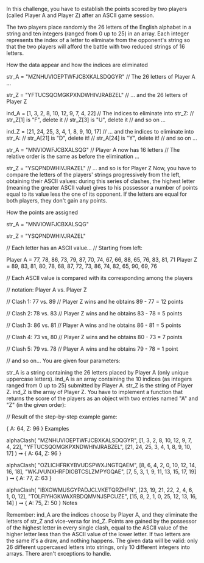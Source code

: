 In this challenge, you have to establish the points scored by two players (called Player A and Player Z) after an ASCII game session.

The two players place randomly the 26 letters of the English alphabet in a string and ten integers (ranged from 0 up to 25) in an array. Each integer represents the index of a letter to eliminate from the opponent's string so that the two players will afford the battle with two reduced strings of 16 letters.

How the data appear and how the indices are eliminated

str_A = "MZNHUVIOEPTWFJCBXKALSDQGYR"
// The 26 letters of Player A ...

str_Z = "YFTUCSQOMGKPXNDWHIVJRABZEL"
// ... and the 26 letters of Player Z

ind_A = [1, 3, 2, 8, 10, 12, 9, 7, 4, 22]
// The indices to eliminate into str_Z:
// str_Z[1] is "F", delete it
// str_Z[3] is "U", delete it
// and so on ...

ind_Z = [21, 24, 25, 3, 4, 1, 8, 9, 10, 17]
// ... and the indices to eliminate into str_A:
// str_A[21] is "D", delete it!
// str_A[24] is "Y", delete it!
// and so on ...

str_A = "MNVIOWFJCBXALSQG"
// Player A now has 16 letters
// The relative order is the same as before the elimination ...

str_Z = "YSQPNDWHIVJRAZEL"
// ... and so is for Player Z
Now, you have to compare the letters of the players' strings progressively from the left, obtaining their ASCII values: during this series of clashes, the highest letter (meaning the greater ASCII value) gives to his possessor a number of points equal to its value less the one of its opponent. If the letters are equal for both players, they don't gain any points.

How the points are assigned

str_A = "MNVIOWFJCBXALSQG"

str_Z = "YSQPNDWHIVJRAZEL"

// Each letter has an ASCII value...
// Starting from left:

Player A = 77, 78, 86, 73, 79, 87, 70, 74, 67, 66, 88, 65, 76, 83, 81, 71
Player Z = 89, 83, 81, 80, 78, 68, 87, 72, 73, 86, 74, 82, 65, 90, 69, 76

// Each ASCII value is compared with its corresponding among the players

// notation: Player A vs. Player Z

// Clash 1: 77 vs. 89
// Player Z wins and he obtains 89 - 77 = 12 points

// Clash 2: 78 vs. 83
// Player Z wins and he obtains 83 - 78 = 5 points

// Clash 3: 86 vs. 81
// Player A wins and he obtains 86 - 81 = 5 points

// Clash 4: 73 vs, 80
// Player Z wins and he obtains 80 - 73 = 7 points

// Clash 5: 79 vs. 78
// Player A wins and he obtains 79 - 78 = 1 point

// and so on...
You are given four parameters:

str_A is a string containing the 26 letters placed by Player A (only unique uppercase letters).
ind_A is an array containing the 10 indices (as integers ranged from 0 up to 25) submitted by Player A.
str_Z is the string of Player Z.
ind_Z is the array of Player Z.
You have to implement a function that returns the score of the players as an object with two entries named "A" and "Z" (in the given order):

// Result of the step-by-step example game:

{ A: 64, Z: 96 }
Examples

alphaClash(
  "MZNHUVIOEPTWFJCBXKALSDQGYR",
  [1, 3, 2, 8, 10, 12, 9, 7, 4, 22],
  "YFTUCSQOMGKPXNDWHIVJRABZEL",
  [21, 24, 25, 3, 4, 1, 8, 9, 10, 17]
) ➞ { A: 64, Z: 96 }

alphaClash(
  "OZLICHFRKYBVUDSPWXJNGTQAEM",
  [8, 6, 4, 2, 0, 10, 12, 14, 16, 18],
  "WKJVUNXHRFDIOBTCSLZMPYGQAE",
  [7, 5, 3, 1, 9, 11, 13, 15, 17, 19]
) ➞ { A: 77, Z: 63 }

alphaClash(
  "IBXOWMUSGYPADJCLVKETQRZHFN",
  [23, 19, 21, 22, 2, 4, 6, 1, 0, 12],
  "TOLFIYHGKWAXRBDQMVNJSPCUZE",
  [15, 8, 2, 1, 0, 25, 12, 13, 16, 14]
) ➞ { A: 75, Z: 50 }
Notes

Remember: ind_A are the indices choose by Player A, and they eliminate the letters of str_Z and vice-versa for ind_Z.
Points are gained by the possessor of the highest letter in every single clash, equal to the ASCII value of the higher letter less than the ASCII value of the lower letter. If two letters are the same it's a draw, and nothing happens.
The given data will be valid: only 26 different uppercased letters into strings, only 10 different integers into arrays. There aren't exceptions to handle.
